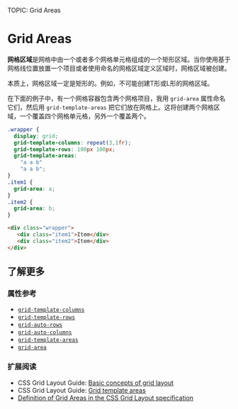 TOPIC: Grid Areas

# Grid Areas

**网格区域**是网格中由一个或者多个网格单元格组成的一个矩形区域。当你使用基于网格线位置放置一个项目或者使用命名的网格区域定义区域时，网格区域被创建。

本质上，网格区域一定是矩形的。例如，不可能创建T形或L形的网格区域。

在下面的例子中，有一个网格容器包含两个网格项目，我用 `grid-area` 属性命名它们，然后用 `grid-template-areas` 把它们放在网格上。这将创建两个网格区域，一个覆盖四个网格单元格，另外一个覆盖两个。

```css
.wrapper {
  display: grid;
  grid-template-columns: repeat(3,1fr);
  grid-template-rows: 100px 100px;
  grid-template-areas:
    "a a b"
    "a a b";
}
.item1 {
  grid-area: a;
}
.item2 {
  grid-area: b;
}
```

```html
<div class="wrapper">
   <div class="item1">Item</div>
   <div class="item2">Item</div>
</div>
```

## 了解更多

### 属性参考

- [`grid-template-columns`](https://developer.mozilla.org/zh-CN/docs/Web/CSS/grid-template-columns)
- [`grid-template-rows`](https://developer.mozilla.org/zh-CN/docs/Web/CSS/grid-template-rows)
- [`grid-auto-rows`](https://developer.mozilla.org/zh-CN/docs/Web/CSS/grid-auto-rows)
- [`grid-auto-columns`](https://developer.mozilla.org/zh-CN/docs/Web/CSS/grid-auto-columns)
- [`grid-template-areas`](https://developer.mozilla.org/zh-CN/docs/Web/CSS/grid-template-areas)
- [`grid-area`](https://developer.mozilla.org/zh-CN/docs/Web/CSS/grid-area)

### 扩展阅读

- CSS Grid Layout Guide: [Basic concepts of grid layout](https://developer.mozilla.org/en-US/docs/Web/CSS/CSS_Grid_Layout/Basic_Concepts_of_Grid_Layout)
- CSS Grid Layout Guide: [Grid template areas](https://developer.mozilla.org/en-US/docs/Web/CSS/CSS_Grid_Layout/Grid_Template_Areas)
- [Definition of Grid Areas in the CSS Grid Layout specification](https://drafts.csswg.org/css-grid/#grid-area-concept)
